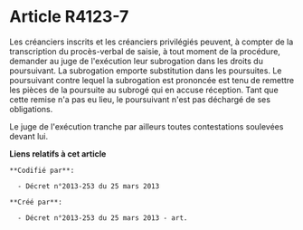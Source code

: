 # Article R4123-7

Les créanciers inscrits et les créanciers privilégiés peuvent, à compter de la transcription du procès-verbal de saisie, à
tout moment de la procédure, demander au juge de l'exécution leur subrogation dans les droits du poursuivant. La subrogation
emporte substitution dans les poursuites. Le poursuivant contre lequel la subrogation est prononcée est tenu de remettre les
pièces de la poursuite au subrogé qui en accuse réception. Tant que cette remise n'a pas eu lieu, le poursuivant n'est pas
déchargé de ses obligations.

Le juge de l'exécution tranche par ailleurs toutes contestations soulevées devant lui.

**Liens relatifs à cet article**

	**Codifié par**:

	  - Décret n°2013-253 du 25 mars 2013

	**Créé par**:

	  - Décret n°2013-253 du 25 mars 2013 - art.
